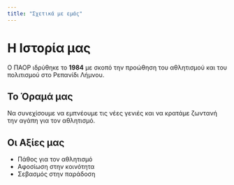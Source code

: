 ```yaml
---
title: "Σχετικά με εμάς"
---
```


# Η Ιστορία μας

Ο ΠΑΟΡ ιδρύθηκε το **1984** με σκοπό την προώθηση του αθλητισμού και του πολιτισμού στο Ρεπανίδι Λήμνου.

## Το Όραμά μας

Να συνεχίσουμε να εμπνέουμε τις νέες γενιές και να κρατάμε ζωντανή την αγάπη για τον αθλητισμό.

## Οι Αξίες μας

- Πάθος για τον αθλητισμό
- Αφοσίωση στην κοινότητα
- Σεβασμός στην παράδοση